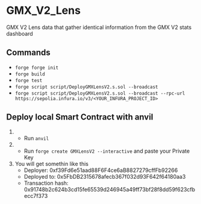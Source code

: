 # GMX_V2_Lens
GMX V2 Lens data that gather identical information from the GMX V2 stats dashboard

## Commands
- `forge forge init`
- `forge build`
- `forge test`
- `forge script script/DeployGMXLensV2.s.sol --broadcast`
- `forge script script/DeployGMXLensV2.s.sol --broadcast --rpc-url https://sepolia.infura.io/v3/<YOUR_INFURA_PROJECT_ID>`
## Deploy local Smart Contract with anvil
1. - Run `anvil`
2. - Run `forge create GMXLensV2 --interactive` and paste your Private Key
3. You will get somethin like this
   - Deployer: 0xf39Fd6e51aad88F6F4ce6aB8827279cffFb92266
   - Deployed to: 0x5FbDB2315678afecb367f032d93F642f64180aa3
   - Transaction hash: 0x91748b2c624b3cd15fe65539d246945a49ff73bf28f8dd59f623cfbecc7f373